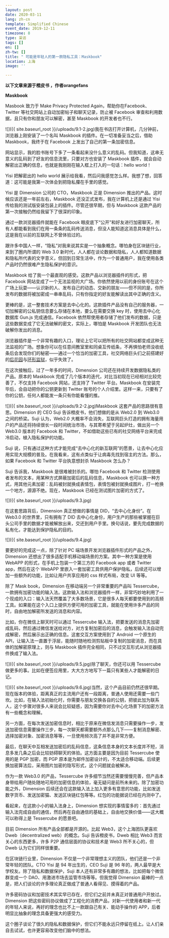 ```yaml
---
layout: post
date: 2020-03-11
lang: zh-cn
template: Simplified Chinese
event_date: 2019-12-11
timezone: 8
type: 采访
tags: []
en: []
zh-tw: []
title: " 可能是年轻人的第一款隐私工具：Maskbook"
location: 上海
image: ''

---
```

**以下文章来源于橙皮书 ，作者orangefans**

**Maskbook**

Masbook 致力于 Make Privacy Protected Again，帮助你在Facebook、Twitter 等社交网站上自动加密帖子和聊天记录，防止被 Facebook 审查和利用数据，且只有你和朋友可以解密，甚至 Maskbook 的开发者也不行。

![]({{ site.baseurl_root }}/uploads/9.1-2.jpg)我在书店打开计算机，几分钟前，浏览器上刚安装了一个名叫 Maskbook 的插件。在一切准备妥当之后，借助 Maskbook，我终于在 Facebook 上发出了自己的第一条加密信息。

网站显示，我的脸书账号下多了一条看起来没什么意义的乱码。但我知道，这串无意义的乱码到了好友的信息流里，只要对方也安装了 Maskbook 插件，就会自动解密出正确的信息，也就是我刚刚在输入框上打入的一句话：hello world！

Yisi 把解密出的 hello world 展示给我看，然后问我感觉怎么样。我想了想，回答道：这可能是我第一次体会到把隐私攥在手里的感觉。

Yisi 是 Dimension 公司的 CTO，Maskbook 正是 Dimension 推出的产品。这时候应该还是一年前左右，Maskbook 还没正式发布，我在计算机上还是通过 Yisi 传给我的测试版安装包装上的插件。尽管还很早期，但与 Maskbook 这款产品的第一次接触仍然给我留下了很深的印象。

通过一款浏览器插件就能在 Facebook 眼皮底下“公开”和好友进行加密聊天，所有人都能看到我们在用一条条的乱码传送消息，但没人能知道这消息具体是什么，这是我在以前的互联网上不曾体验过的。

跟许多中国人一样，“隐私”对我来说其实是一个抽象概念。哪怕身在区块链行业，来到了圈内所谓的 Web 3.0 新时代，人人都在谈论数据和隐私，人人都知道数据和隐私所代表的文字意义，但回到日常生活中，作为一个普通用户，我在使用各类产品时仍然很难产生隐私保护的意识。

Maskbook 给了我一个最直观的感受。这款产品以浏览器插件的形式，把 Facebook 网站变成了一个无法监视的大广场。你依然使用以前的身份账号在这个广场上玩耍——认识新的人、发布自己的动态、交新的朋友——但不同的是，你所发布的数据将被加密成一串串乱码，只有你指定的好友能解读出其中正确的含义。

更棒的是，这一整套技术方案是去中心化的。这款插件产品没有自己的服务器，一切加解密的公私钥信息要么存储在本地，要么在需要交换 key 时，使用去中心化数据库 Gun.js 完成通信。Facebook 依然帮使用者存储了他们发布的数据，只是这些数据变成了它无法破解的密文，实际上，哪怕是 Maskbook 开发团队也无法破解你发出的消息。

浏览器插件是一个非常有趣的入口，理论上它可以把所有的社交网站都变成这种无法监视的广场。想象你可以在任意间教室里和同桌互传纸条，不再惧怕老师没收纸条后会发现你们的秘密——通过一个恰当的加密工具，社交网络巨头们之前搭建好的[后花园](https://mp.weixin.qq.com/s?__biz=MzA4MzE1MzQ3MA==&mid=2450141275&idx=1&sn=88413dc591f448f72e6feee9fdd4720c&chksm=8804570abf73de1c50e602157d3e9b5fe8b73e2e51c1c6924f7fbf77bbef9538bf758966f37d&token=204756593&lang=zh_CN&scene=21#wechat_redirect)与[环形监狱](https://mp.weixin.qq.com/s?__biz=MzA4MzE1MzQ3MA==&mid=2450141630&idx=1&sn=04b1190a715668324b1a41585d0eae57&chksm=880456efbf73dff982fcc3631006f059e14820295a801db049ffba50eb46283a2c4e2d61e95b&token=204756593&lang=zh_CN&scene=21#wechat_redirect)，似乎失效了。

在这次接触后，过了一年多的时间，Dimension 公司还在持续开发数据隐私类的产品。原本的 Maskbook 完成了几个版本的迭代，对比当初现在已经相对比较完善了，不仅支持 Facebook 网站，还支持了 Twitter 平台。Maskbook 在安装完毕后，会自动把你的公钥更新到 Twitter 账号的个人介绍里。这样一来，只要有了你的公钥，任何人都能发一条只有你能看懂的推。

![]({{ site.baseurl_root }}/uploads/9.2-2.jpg)Maskbook 这套产品的思路很有意思。Dimension 的 CEO Suji 告诉橙皮书，他们想做的是从 Web2.0 到 Web3.0 之间的桥梁。Suji 认为，Web2.0 大概率不会消失，互联网巨头打造的拥有海量用户的产品还将持续很长一段时间统治市场，与其寄希望于另起炉灶，做出另一个 Web3.0 版本的 Facebook 和 Twitter，不如借助这些已有的社交网络平台来完成冷启动，植入隐私保护的功能。

Suji 说，只有通过这种方式才能完成“去中心化的新互联网”的愿景，让去中心化应用实现大规模的普及。在我看来，这有点类似于让病毒先找到宿主的方法。那么，如果 Facebook 和 Twitter 平台执意想封杀 Maskbook 怎么办？

Suji 告诉我，Maskbook 是很难被封杀的。哪怕 Facebook 和 Twitter 检测使用者发布的文本，用某种方式屏蔽加密后的乱码信息，Maskbook 也可以换一种方式，用其他元素加密：乱码被封就换成表情包，表情包被封就换成图片，打一枪换一个地方，源源不绝。现在，Maskbook 已经在测试图片加密的方式了。

![]({{ site.baseurl_root }}/uploads/9.3.jpg)

在这套思路背后，Dimension 真正想做的事情是 DID，“去中心化身份”。在 Web3.0 的世界里，只有拥有了 DID 去中心化身份，用户生产的那些被掌握在巨头公司手里的数据才能被解放出来，交还到用户手里。换句话说，要先完成数据的私有化，才能达到保护隐私的目的。

![]({{ site.baseurl_root }}/uploads/9.4.jpg)

要更好的完成这一点，除了针对 PC 端场景开发浏览器插件形式的产品之外，Dimension 还想出了很多适配手机移动端场景的方案。其中一种方案是使用 WebAPP 的形式，在手机上包装一个第三方的 Facebook app 或者 Twitter app，然后在这个 WebAPP 里嵌入一套加密工具供用户保护隐私，后续还可以增加一些额外的功能，比如让用户共享应用的 css 样式布局，改变 UI 等等。

除了 Mask book，Dimension 在移动端另一个非常重要的产品叫 Tessercube，一款拥有加密功能的输入法。这款输入法和浏览器插件一样，非常巧妙地利用了一个现成的入口：输入法天然覆盖了大多数场景，它是很多人每天都要使用到的高频工具。如果能在这个入口上提供方便可用的加密工具，就能在使用许多产品的同时，自由地加解密所发送的消息和内容。

比如，你在微信上聊天时可以通过 Tessercube 输入法，把要发送的消息先加密成乱码，然后通过微信发送给对方，对方复制加密后的消息，会触发输入法自动完成解密，然后展示出正确的信息。这套交互方案使用到了 Android 一个原生的 API，让输入法一直置于浮层，能随时随地检测剪贴板中复制的加密消息，而在具体的加解密原理上，则与 Maskbook 插件完全相同，只不过交互形式从浏览器插件换成了输入法。

![]({{ site.baseurl_root }}/uploads/9.5.jpg)除了聊天，你还可以用 Tessercube 做更多的事。比如在便签应用里，大大方方地写下一篇只有某些人才能解密的日记。

![]({{ site.baseurl_root }}/uploads/9.6.jpg)当然，这个产品目前仍然还很早期。现在版本的体验，距离真正的主流用户还有一段距离，普通人使用还需要一些门坎。比如，在输入法初始化时，你需要与朋友交换各自的公钥，把彼此加为联系人，这个步骤对很多人来说会比较疑惑，因为需要你对去中心化场景下的加密方法有一些概念和理解。

另一方面，在每次发送加密信息时，相比于原来在微信发消息只需要操作一步，发送加密信息需要操作三步，每一次聊天都需要额外点那么几下——复制消息解密、选择加密对象、加密消息等等，一旦使用频次高了并不是非常方便。

最后，在聊天中互相发送加密后的乱码信息，这条信息本身的文本长度并不短，消息多发几条之后会比较妨碍聊天的体验。这方面主要是因为目前 Tessercube 使用的是 PGP 加密，而 PGP 原本是为邮件加密设计的，不太适合移动端。后续更换加密算法后，采用图片加密的隐写形式，这个问题就会被解决。

作为一款 Web3.0 的产品，Tessercube 许多细节当然还需要慢慢完善，但产品本身带给用户随处随地可用的加密信息的体验，毫无疑问是前所未来的。除了加密功能之外，Dimension 后续还会在这款输入法上加入更多有意思的功能，比如发送数字货币、发送加密猫、发送区块链红包等等。红包的功能据说已经在内测中了。

看起来，在这款小小的输入法身上，Dimension 想实现的事情蛮多的：首先通过输入法完成自由的通信，然后再在自由通信的基础上，自由地交换价值——这大概可以称得上是 Tessercube 的愿景吧。

目前 Dimension 所有产品全部都是开源的。比起 Web3，这个上海团队更喜欢 Dweb（decentralized web）的概念。Suji 告诉橙皮书，Dweb 相比 Web3 而言关心的东西更多，许多 P2P 通信层面的协议和技术是 Web3 所不关心的，但 Dweb 认为它们同样很重要。

在区块链行业里，Dimension 不仅是一个非常理想主义的团队，他们还是一个非常年轻的团队。CTO Yisi 是 94 年出生的，CEO Suji 是 96 年的，两人最早是大学校友。除了隐私和数据保护，Suji 本人还有非常多有趣的想法，比如把每个微信群变成一个 DAO、用激进市场去监管市场等等。但我觉得 Dimension 最棒的一点是，把人们谈论的许多理论真正做成了普通人看得见、摸得着的产品。

许多密码协议和加密技术其实早已存在，但它们之前并未真正对普通用户开放过。Dimension 把这些密码协议做成了工程化的消费产品，对新一代使用者和新一代的年轻人来说，再好的理念也比不上一款跟自己有关、能动手操作的 APP，后者明显比抽象的理念具备更强大的感受力。

这个圈子谈论了很久的隐私和数据保护，但它们不能永远只停留在纸上。让人们亲自去试试，也许更容易改变他们脑中的想法。